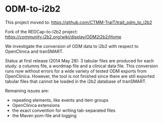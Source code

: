 ODM-to-i2b2
===========

This project moved to:
https://github.com/CTMM-TraIT/trait_odm_to_i2b2

Fork of the REDCap-to-i2b2 project: 
https://community.i2b2.org/wiki/display/ODM2i2b2/Home

We investigate the conversion of ODM data to i2b2 with respect to OpenClinica and tranSMART.

Status at first release (2014 May 28): 3 tabular files are produced for each study: a columns file,
a wordmap file and a clinical data file. This conversion runs now without errors for a wide
variety of tested ODM exports from OpenClinica. However, the tool is not finished since there are
still exported tabular files that cannot be loaded in the i2b2 database of tranSMART.

Remaining issues are:
- repeating elements, like events and item groups
- OpenClinica extensions
- the exact convention for writing tab-separated files
- the Maven pom-file and logging
